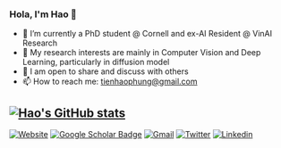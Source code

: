 ### Hola, I'm Hao 👋

<!--
**v-haopt12/v-haopt12** is a ✨ _special_ ✨ repository because its `README.md` (this file) appears on your GitHub profile.

Here are some ideas to get you started:

- 🔭 I’m currently working on ...
- 🌱 I’m currently learning ...
- 👯 I’m looking to collaborate on ...
- 🤔 I’m looking for help with ...
- 💬 Ask me about ...
- 📫 How to reach me: ...
- 😄 Pronouns: ...
- ⚡ Fun fact: ...
-->
- 🔭 I’m currently a PhD student @ Cornell and ex-AI Resident @ VinAI Research
- 🌱 My research interests are mainly in Computer Vision and Deep Learning, particularly in diffusion model
- 💬 I am open to share and discuss with others
- 📫 How to reach me: [tienhaophung@gmail.com](tienhaophung@gmail.com)

[![Hao's GitHub stats](https://github-readme-stats.vercel.app/api?username=hao-pt)](https://github.com/anuraghazra/github-readme-stats)
---
[![Website](https://img.shields.io/badge/hao--pt%40github.io-website-green?style=for-the-badge&logo=aboutdotme&logoColor=white)](https://hao-pt.github.io/)
[![Google Scholar Badge](https://img.shields.io/badge/google-scholar-skyblue?style=for-the-badge&logo=googlescholar&color=skyblue&link=https%3A%2F%2Fscholar.google.com%2Fcitations%3Fuser%3DKxSdvGoAAAAJ)](https://scholar.google.com/citations?user=KxSdvGoAAAAJ)
[![Gmail](https://img.shields.io/badge/Gmail-D14836?style=for-the-badge&logo=gmail&logoColor=white)](mailto:tienhaophung@gmail.com)
[![Twitter](https://img.shields.io/badge/Twitter-1DA1F2?style=for-the-badge&logo=twitter&logoColor=white)](https://twitter.com/tienhaophung)
[![Linkedin](https://img.shields.io/badge/LinkedIn-0077B5?style=for-the-badge&logo=linkedin&logoColor=white)](https://www.linkedin.com/in/tienhaophung/)
